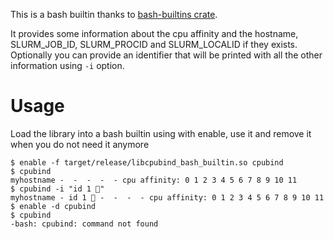 This is a bash builtin thanks to [bash-builtins crate](https://docs.rs/bash-builtins/latest/bash_builtins/).

It provides some information about the cpu affinity and the hostname,
SLURM_JOB_ID, SLURM_PROCID and SLURM_LOCALID if they exists. Optionally
you can provide an identifier that will be printed with all the other
information using `-i` option.

# Usage

Load the library into a bash builtin using with enable, use it and remove it
when you do not need it anymore

```
$ enable -f target/release/libcpubind_bash_builtin.so cpubind
$ cpubind
myhostname -  -  -  -  - cpu affinity: 0 1 2 3 4 5 6 7 8 9 10 11
$ cpubind -i "id 1 🙂"
myhostname - id 1 🙂 -  -  -  - cpu affinity: 0 1 2 3 4 5 6 7 8 9 10 11
$ enable -d cpubind
$ cpubind
-bash: cpubind: command not found
```
